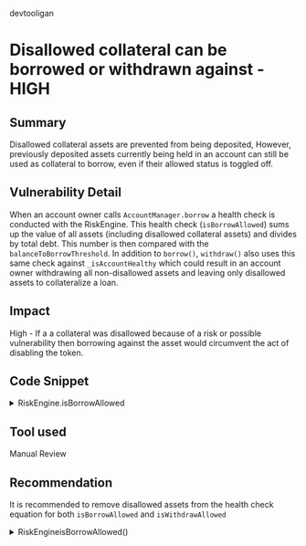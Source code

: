 devtooligan
# Disallowed collateral can be borrowed or withdrawn against - HIGH

## Summary

Disallowed collateral assets are prevented from being deposited,  However, previously deposited assets currently being held in an account can still be used as collateral to borrow, even if their allowed status is toggled off.

## Vulnerability Detail

When an account owner calls `AccountManager.borrow` a health check is conducted with the RiskEngine.  This health check (`isBorrowAllowed`) sums up the value of all assets (including disallowed collateral assets) and divides by total debt.  This number is then compared with the `balanceToBorrowThreshold`.  In addition to `borrow()`, `withdraw()` also uses this same check against `_isAccountHealthy` which could result in an account owner withdrawing all non-disallowed assets and leaving only disallowed assets to collateralize a loan.

## Impact

High - If a a collateral was disallowed because of a risk or possible vulnerability then borrowing against the asset would circumvent the act of disabling the token.  

## Code Snippet
<details>
  <summary> RiskEngine.isBorrowAllowed
</summary>

```solidity

    function isBorrowAllowed(
        address account,
        address token,
        uint amt
    )
        external
        view
        returns (bool)
    {
        uint borrowValue = _valueInWei(token, amt);
        return _isAccountHealthy(
            _getBalance(account) + borrowValue,
            _getBorrows(account) + borrowValue
        );
    }



    function _isAccountHealthy(uint accountBalance, uint accountBorrows)
        internal
        pure
        returns (bool)
    {
        return (accountBorrows == 0) ? true :
            (accountBalance.divWadDown(accountBorrows) > balanceToBorrowThreshold);
    }
```
</details>


## Tool used
Manual Review

## Recommendation
It is recommended to remove disallowed assets from the health check equation for both `isBorrowAllowed` and `isWithdrawAllowed`

<details>
  <summary> RiskEngineisBorrowAllowed()
</summary>

```diff
index 49d9c67..d44079c 100644
--- a/src/core/RiskEngine.sol
+++ b/src/core/RiskEngine.sol
@@ -80,7 +80,7 @@ contract RiskEngine is Ownable, IRiskEngine {
    function isBorrowAllowed(
        address account,
        address token,
        uint amt
    )
        external
        view
        returns (bool)
    {
        uint borrowValue = _valueInWei(token, amt);
        return _isAccountHealthy(
-            _getBalance(account) + borrowValue,
+            _getBalanceCollateralAllowed(account) + borrowValue,
             _getBorrows(account) + borrowValue
         );
     }
@@ -147,15 +147,17 @@ 
-    function _getBalance(address account) internal view returns (uint) {
+    function _getBalanceCollateralAllowed(address account) internal view returns (uint) {
         address[] memory assets = IAccount(account).getAssets();
         uint assetsLen = assets.length;
         uint totalBalance;
         for(uint i; i < assetsLen; ++i) {
-            totalBalance += _valueInWei(
-                assets[i],
-                IERC20(assets[i]).balanceOf(account)
-            );
+            if (accountManager.isCollateralAllowed(assets[i])) {
+                totalBalance += _valueInWei(
+                    assets[i],
+                    IERC20(assets[i]).balanceOf(account)
+                );
+            }
         }
         return totalBalance + account.balance;
     }
```
</details>


